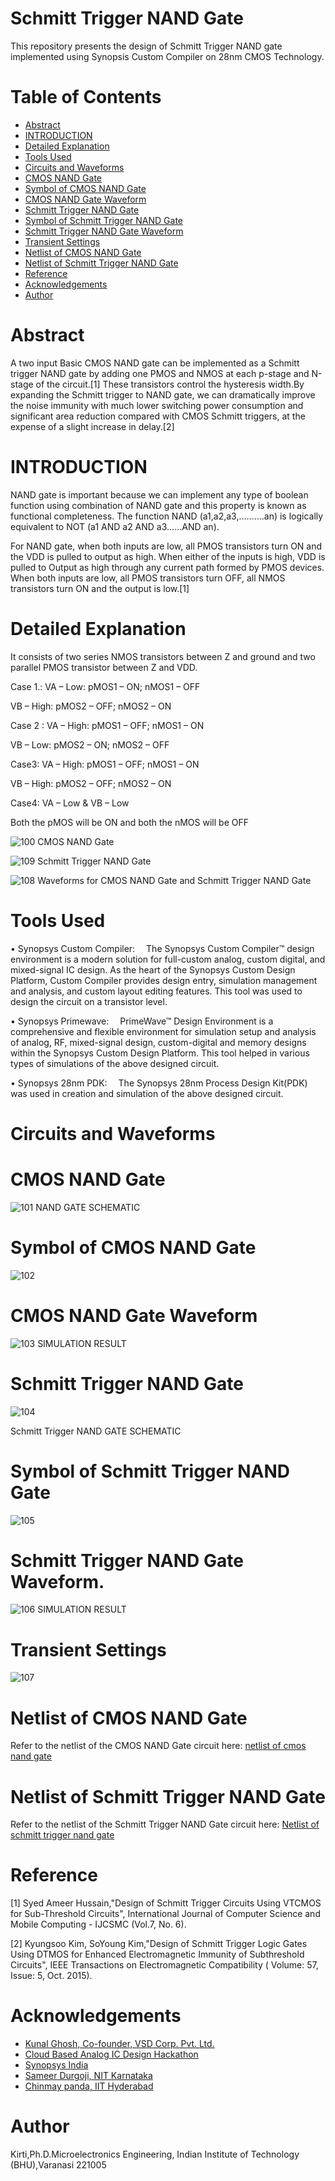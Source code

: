 #  Schmitt Trigger NAND Gate 
This repository presents the design of Schmitt Trigger NAND gate implemented using Synopsis Custom Compiler on 28nm CMOS Technology.
# Table of Contents
- [Abstract](https://github.com/shivbaba/kirti/edit/main/README.md#abstract)
- [INTRODUCTION](https://github.com/shivbaba/kirti/edit/main/README.md#introduction)
- [Detailed Explanation](https://github.com/shivbaba/kirti/edit/main/README.md#detailed-explanation)
- [Tools Used](https://github.com/shivbaba/kirti/edit/main/README.md#tools-used)
- [Circuits and Waveforms](https://github.com/shivbaba/kirti/edit/main/README.md#circuits-and-waveforms)
- [CMOS NAND Gate](https://github.com/shivbaba/kirti/edit/main/README.md#cmos-nand-gate)
- [Symbol of CMOS NAND Gate](https://github.com/shivbaba/kirti/edit/main/README.md#symbol-of-cmos-nand-gate)
- [CMOS NAND Gate Waveform](https://github.com/shivbaba/kirti/edit/main/README.md#cmos-nand-gate-waveform)
- [Schmitt Trigger NAND Gate](https://github.com/shivbaba/kirti/edit/main/README.md#schmitt-trigger-nand-gate-1)
- [Symbol of Schmitt Trigger NAND Gate](https://github.com/shivbaba/kirti/edit/main/README.md#symbol-of-schmitt-trigger-nand-gate)
- [Schmitt Trigger NAND Gate Waveform](https://github.com/shivbaba/kirti/edit/main/README.md#schmitt-trigger-nand-gate-waveform)
- [Transient Settings](https://github.com/shivbaba/kirti/edit/main/README.md#transient-settings)
- [Netlist of CMOS NAND Gate](https://github.com/shivbaba/kirti/edit/main/README.md#netlist-of-cmos-nand-gate)
- [Netlist of Schmitt Trigger NAND Gate](https://github.com/shivbaba/kirti/edit/main/README.md#netlist-of-schmitt-trigger-nand-gate)
- [Reference](https://github.com/shivbaba/kirti/edit/main/README.md#reference)
- [Acknowledgements](https://github.com/shivbaba/kirti/edit/main/README.md#acknowledgements)
- [Author](https://github.com/shivbaba/kirti/edit/main/README.md#author)

# Abstract
A two input Basic CMOS NAND gate can be implemented as a Schmitt trigger NAND gate by
adding one PMOS and NMOS at each p-stage and N-stage of the circuit.[1] These transistors control the hysteresis width.By expanding the Schmitt trigger to NAND gate, we can dramatically improve the noise immunity with much lower switching power consumption and significant area reduction compared with CMOS Schmitt triggers, at the expense of a slight increase in delay.[2]
# INTRODUCTION
NAND gate is important because we can implement any
type of boolean function using combination of NAND gate
and this property is known as functional completeness. The
function NAND (a1,a2,a3,……….an) is logically equivalent to
NOT (a1 AND a2 AND a3……AND an). 

For NAND gate, when both inputs are low, all PMOS transistors turn ON and the VDD is pulled to output as
high. When either of the inputs is high, VDD is pulled to Output as high through any current path formed by
PMOS devices. When both inputs are low, all PMOS transistors turn OFF, all NMOS transistors turn ON and
the output is low.[1]
# Detailed Explanation
It consists of two series NMOS transistors between Z and
ground and two parallel PMOS transistor between Z and
VDD.

Case 1.: VA – Low: pMOS1 – ON; nMOS1 – OFF
 
 VB – High: pMOS2 – OFF; nMOS2 – ON

Case 2 : VA – High: pMOS1 – OFF; nMOS1 – ON
 
 VB – Low: pMOS2 – ON; nMOS2 – OFF

Case3: VA – High: pMOS1 – OFF; nMOS1 – ON
 
 VB – High: pMOS2 – OFF; nMOS2 – ON

Case4: VA – Low & VB – Low

Both the pMOS will be ON and both the nMOS will be OFF

![100](https://github.com/shivbaba/kirti/blob/main/cmos%20nand%20reference.jpg)
CMOS NAND Gate

![109](https://github.com/shivbaba/kirti/blob/main/schmitt%20trigger%20nand%20gate.jpg)
Schmitt Trigger NAND Gate

![108](https://github.com/shivbaba/kirti/blob/main/cmos%20nand%20waveform.jpg)
Waveforms for CMOS NAND Gate and Schmitt Trigger NAND Gate

# Tools Used
•	Synopsys Custom Compiler:  The Synopsys Custom Compiler™ design environment is a modern solution for full-custom analog, custom digital, and mixed-signal IC design. As the heart of the Synopsys Custom Design Platform, Custom Compiler provides design entry, simulation management and analysis, and custom layout editing features. This tool was used to design the circuit on a transistor level.

•	Synopsys Primewave:  PrimeWave™ Design Environment is a comprehensive and flexible environment for simulation setup and analysis of analog, RF, mixed-signal design, custom-digital and memory designs within the Synopsys Custom Design Platform. This tool helped in various types of simulations of the above designed circuit.

•	Synopsys 28nm PDK:  The Synopsys 28nm Process Design Kit(PDK) was used in creation and simulation of the above designed circuit.

# Circuits and Waveforms
# CMOS NAND Gate

![101](https://github.com/shivbaba/kirti/blob/main/cmos%20nand.png)
                    NAND GATE SCHEMATIC

# Symbol of CMOS NAND Gate
![102](https://github.com/shivbaba/kirti/blob/main/nand%20symbol.png)

# CMOS NAND Gate Waveform

![103](https://github.com/shivbaba/kirti/blob/main/cmos%20nand%20waveform.png)
                    SIMULATION RESULT 

# Schmitt Trigger NAND Gate
![104](https://github.com/shivbaba/kirti/blob/main/schmit%20triiger%20nand%20schematic.png)

Schmitt Trigger NAND GATE SCHEMATIC
  
# Symbol of Schmitt Trigger NAND Gate
![105](https://github.com/shivbaba/kirti/blob/main/schmitt%20trigger%20nand%20symbol.png)

# Schmitt Trigger NAND Gate Waveform.
![106](https://github.com/shivbaba/kirti/blob/main/schmitt%20nand%20waveform.png)
SIMULATION RESULT 

# Transient Settings
![107](https://github.com/shivbaba/kirti/blob/main/schmitt%20trigger%20property.png)

# Netlist of CMOS NAND Gate
Refer to the netlist of the CMOS NAND Gate circuit here: [netlist of cmos nand gate](https://github.com/shivbaba/kirti/blob/main/netlist%20of%20cmos%20nand%20gate)

# Netlist of Schmitt Trigger NAND Gate
Refer to the netlist of the Schmitt Trigger NAND Gate circuit here: [Netlist of schmitt trigger nand gate](https://github.com/shivbaba/kirti/blob/main/Netlist%20of%20schmitt%20trigger%20nand%20gate)


# Reference
[1] Syed Ameer Hussain,"Design of Schmitt Trigger Circuits Using
VTCMOS for Sub-Threshold Circuits", International Journal of Computer Science and Mobile Computing - IJCSMC (Vol.7, No. 6).

[2] Kyungsoo Kim, SoYoung Kim,"Design of Schmitt Trigger Logic Gates Using DTMOS for Enhanced Electromagnetic Immunity of Subthreshold Circuits", IEEE Transactions on Electromagnetic Compatibility ( Volume: 57, Issue: 5, Oct. 2015).

# Acknowledgements
- [Kunal Ghosh, Co-founder, VSD Corp. Pvt. Ltd.](https://www.iith.ac.in/events/2022/02/15/Cloud-Based-Analog-IC-Design-Hackathon/)
- [Cloud Based Analog IC Design Hackathon](https://www.iith.ac.in/events/2022/02/15/Cloud-Based-Analog-IC-Design-Hackathon/')
- [Synopsys India](https://www.synopsys.com/)
- [Sameer Durgoji, NIT Karnataka](https://www.iith.ac.in/events/2022/02/15/Cloud-Based-Analog-IC-Design-Hackathon/)
- [Chinmay panda, IIT Hyderabad](https://www.iith.ac.in/events/2022/02/15/Cloud-Based-Analog-IC-Design-Hackathon/)

# Author
 Kirti,Ph.D.Microelectronics Engineering, Indian Institute of Technology (BHU),Varanasi 221005
